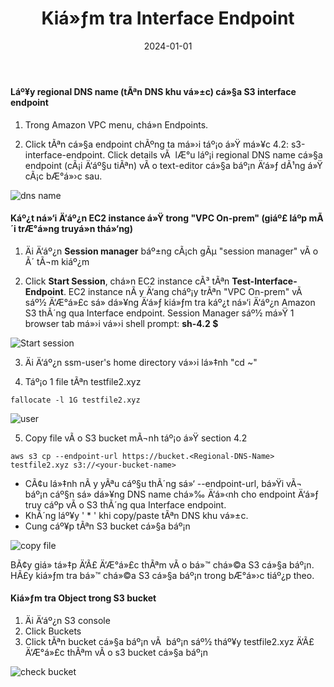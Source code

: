﻿---
title : "Kiá»ƒm tra Interface Endpoint"
date: "2024-01-01"
weight : 3
chapter : false
pre : " <b> 5.4.3 </b> "
---

#### Láº¥y regional DNS name (tÃªn DNS khu vá»±c) cá»§a S3 interface endpoint
1. Trong Amazon VPC menu, chá»n Endpoints.

2. Click tÃªn cá»§a endpoint chÃºng ta má»›i táº¡o á»Ÿ má»¥c 4.2: s3-interface-endpoint. Click details vÃ  lÆ°u láº¡i regional DNS name cá»§a endpoint (cÃ¡i Ä‘áº§u tiÃªn) vÃ o text-editor cá»§a báº¡n Ä‘á»ƒ dÃ¹ng á»Ÿ cÃ¡c bÆ°á»›c sau.

![dns name](/images/5-Workshop/5.4-S3-onprem/dns.png)

#### Káº¿t ná»‘i Ä‘áº¿n EC2 instance á»Ÿ trong "VPC On-prem" (giáº£ láº­p mÃ´i trÆ°á»ng truyá»n thá»‘ng)

1. Äi Ä‘áº¿n **Session manager** báº±ng cÃ¡ch gÃµ "session manager" vÃ o Ã´ tÃ¬m kiáº¿m

2. Click **Start Session**, chá»n EC2 instance cÃ³ tÃªn **Test-Interface-Endpoint**. EC2 instance nÃ y Ä‘ang cháº¡y trÃªn "VPC On-prem" vÃ  sáº½ Ä‘Æ°á»£c sá»­ dá»¥ng Ä‘á»ƒ kiá»ƒm tra káº¿t ná»‘i Ä‘áº¿n Amazon S3 thÃ´ng qua Interface endpoint. Session Manager sáº½ má»Ÿ 1 browser tab má»›i vá»›i shell prompt: **sh-4.2 $**

![Start session](/images/5-Workshop/5.4-S3-onprem/start-session.png)

3. Äi Ä‘áº¿n ssm-user's home directory vá»›i lá»‡nh "cd ~"

4. Táº¡o 1 file tÃªn testfile2.xyz
```
fallocate -l 1G testfile2.xyz
```

![user](/images/5-Workshop/5.4-S3-onprem/cli1.png)

5. Copy file vÃ o S3 bucket mÃ¬nh táº¡o á»Ÿ section 4.2
```
aws s3 cp --endpoint-url https://bucket.<Regional-DNS-Name> testfile2.xyz s3://<your-bucket-name>
``` 
+ CÃ¢u lá»‡nh nÃ y yÃªu cáº§u thÃ´ng sá»‘ --endpoint-url, bá»Ÿi vÃ¬ báº¡n cáº§n sá»­ dá»¥ng DNS name chá»‰ Ä‘á»‹nh cho endpoint Ä‘á»ƒ truy cáº­p vÃ o S3 thÃ´ng qua Interface endpoint.
+ KhÃ´ng láº¥y ' * ' khi copy/paste tÃªn DNS khu vá»±c.
+ Cung cáº¥p tÃªn S3 bucket cá»§a báº¡n

![copy file](/images/5-Workshop/5.4-S3-onprem/cli2.png)

BÃ¢y giá» tá»‡p Ä‘Ã£ Ä‘Æ°á»£c thÃªm vÃ o bá»™ chá»©a S3 cá»§a báº¡n. HÃ£y kiá»ƒm tra bá»™ chá»©a S3 cá»§a báº¡n trong bÆ°á»›c tiáº¿p theo.

#### Kiá»ƒm tra Object trong S3 bucket

1. Äi Ä‘áº¿n S3 console
2. Click Buckets
3. Click tÃªn bucket cá»§a báº¡n vÃ  báº¡n sáº½ tháº¥y testfile2.xyz Ä‘Ã£ Ä‘Æ°á»£c thÃªm vÃ o s3 bucket cá»§a báº¡n

![check bucket](/images/5-Workshop/5.4-S3-onprem/check-bucket.png)






